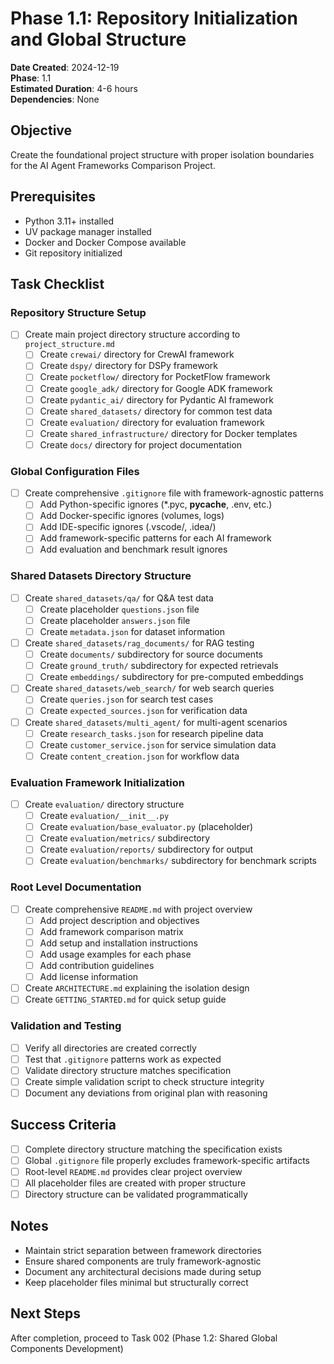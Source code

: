 # Phase 1.1: Repository Initialization and Global Structure

**Date Created**: 2024-12-19  
**Phase**: 1.1  
**Estimated Duration**: 4-6 hours  
**Dependencies**: None  

## Objective
Create the foundational project structure with proper isolation boundaries for the AI Agent Frameworks Comparison Project.

## Prerequisites
- Python 3.11+ installed
- UV package manager installed
- Docker and Docker Compose available
- Git repository initialized

## Task Checklist

### Repository Structure Setup
- [ ] Create main project directory structure according to `project_structure.md`
  - [ ] Create `crewai/` directory for CrewAI framework
  - [ ] Create `dspy/` directory for DSPy framework  
  - [ ] Create `pocketflow/` directory for PocketFlow framework
  - [ ] Create `google_adk/` directory for Google ADK framework
  - [ ] Create `pydantic_ai/` directory for Pydantic AI framework
  - [ ] Create `shared_datasets/` directory for common test data
  - [ ] Create `evaluation/` directory for evaluation framework
  - [ ] Create `shared_infrastructure/` directory for Docker templates
  - [ ] Create `docs/` directory for project documentation

### Global Configuration Files
- [ ] Create comprehensive `.gitignore` file with framework-agnostic patterns
  - [ ] Add Python-specific ignores (*.pyc, __pycache__, .env, etc.)
  - [ ] Add Docker-specific ignores (volumes, logs)
  - [ ] Add IDE-specific ignores (.vscode/, .idea/)
  - [ ] Add framework-specific patterns for each AI framework
  - [ ] Add evaluation and benchmark result ignores

### Shared Datasets Directory Structure
- [ ] Create `shared_datasets/qa/` for Q&A test data
  - [ ] Create placeholder `questions.json` file
  - [ ] Create placeholder `answers.json` file
  - [ ] Create `metadata.json` for dataset information
- [ ] Create `shared_datasets/rag_documents/` for RAG testing
  - [ ] Create `documents/` subdirectory for source documents
  - [ ] Create `ground_truth/` subdirectory for expected retrievals
  - [ ] Create `embeddings/` subdirectory for pre-computed embeddings
- [ ] Create `shared_datasets/web_search/` for web search queries
  - [ ] Create `queries.json` for search test cases
  - [ ] Create `expected_sources.json` for verification data
- [ ] Create `shared_datasets/multi_agent/` for multi-agent scenarios
  - [ ] Create `research_tasks.json` for research pipeline data
  - [ ] Create `customer_service.json` for service simulation data
  - [ ] Create `content_creation.json` for workflow data

### Evaluation Framework Initialization
- [ ] Create `evaluation/` directory structure
  - [ ] Create `evaluation/__init__.py`
  - [ ] Create `evaluation/base_evaluator.py` (placeholder)
  - [ ] Create `evaluation/metrics/` subdirectory
  - [ ] Create `evaluation/reports/` subdirectory for output
  - [ ] Create `evaluation/benchmarks/` subdirectory for benchmark scripts

### Root Level Documentation
- [ ] Create comprehensive `README.md` with project overview
  - [ ] Add project description and objectives
  - [ ] Add framework comparison matrix
  - [ ] Add setup and installation instructions
  - [ ] Add usage examples for each phase
  - [ ] Add contribution guidelines
  - [ ] Add license information
- [ ] Create `ARCHITECTURE.md` explaining the isolation design
- [ ] Create `GETTING_STARTED.md` for quick setup guide

### Validation and Testing
- [ ] Verify all directories are created correctly
- [ ] Test that `.gitignore` patterns work as expected
- [ ] Validate directory structure matches specification
- [ ] Create simple validation script to check structure integrity
- [ ] Document any deviations from original plan with reasoning

## Success Criteria
- [ ] Complete directory structure matching the specification exists
- [ ] Global `.gitignore` file properly excludes framework-specific artifacts
- [ ] Root-level `README.md` provides clear project overview
- [ ] All placeholder files are created with proper structure
- [ ] Directory structure can be validated programmatically

## Notes
- Maintain strict separation between framework directories
- Ensure shared components are truly framework-agnostic
- Document any architectural decisions made during setup
- Keep placeholder files minimal but structurally correct

## Next Steps
After completion, proceed to Task 002 (Phase 1.2: Shared Global Components Development)
